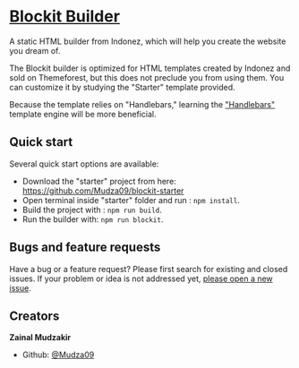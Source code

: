 # [Blockit Builder](https://www.indonez.com/blockit-builder)

A static HTML builder from Indonez, which will help you create the website you dream of.

The Blockit builder is optimized for HTML templates created by Indonez and sold on Themeforest, but this does not preclude you from using them. You can customize it by studying the "Starter" template provided.

Because the template relies on "Handlebars," learning the ["Handlebars"](https://handlebarsjs.com/) template engine will be more beneficial.

## Quick start

Several quick start options are available:

- Download the "starter" project from here: https://github.com/Mudza09/blockit-starter
- Open terminal inside "starter" folder and run : `npm install`.
- Build the project with : `npm run build`.
- Run the builder with: `npm run blockit`.

## Bugs and feature requests

Have a bug or a feature request? Please first search for existing and closed issues. If your problem or idea is not addressed yet, [please open a new issue](https://github.com/Mudza09/blockit-builder/issues/new).

## Creators

**Zainal Mudzakir**

- Github: [@Mudza09](https://github.com/Mudza09)